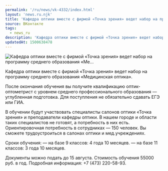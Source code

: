 ```yaml
---
permalink: '/ru/news/vk-4332/index.html'
layout: 'news.ru.njk'
title: 'Кафедра оптики вместе с фирмой «Точка зрения» ведет набор на программу среднего образования «Ме…'
source: ВКонтакте
tags:
  - news_ru
description: 'Кафедра оптики вместе с фирмой «Точка зрения» ведет набор на программу среднего образования «Ме…'
updatedAt: 1500638478
---
```

![Кафедра оптики вместе с фирмой «Точка зрения» ведет набор на программу среднего образования «Ме…](https://sun9-26.userapi.com/impf/c638420/v638420254/61c4c/FW6FzuC_SqM.jpg?size=1200x800&quality=96&proxy=1&sign=dee069b5e1c5be5db4373bdc30c69f7b&c_uniq_tag=TI_uEdXVyNFluYERB9TUgZOHnHud0hZnjHrY8yTxEmQ&type=album)

Кафедра оптики вместе с фирмой «Точка зрения» ведет набор на программу среднего образования «Медицинская оптика».

После окончания обучения вы получите квалификацию оптик-оптометрист с уровнем среднего профессионального образования — углубленная подготовка. Для поступления не обязательно сдавать ЕГЭ или ГИА.

В обучении будут участвовать специалисты салонов оптики «Точка зрения» и преподаватели кафедры оптики. В нашем городе и области таких специалистов не готовят, а потребность в них есть.
Ориентировочная потребность в сотрудниках — 150 человек. Вы сможете трудоустроиться в салонах оптики и мед.учреждениях.

Сроки обучения:
— на базе 9 классов: 4 года 10 месяцев.
— на базе 11 классов: 3 года 10 месяцев.

Документы можно подать до 15 августа.
Стоимость обучения 55000 руб. в год.
Подробная информация: +7 (473) 220-58-93.
